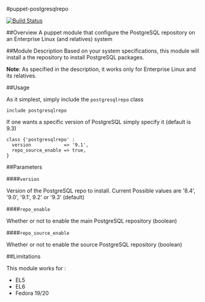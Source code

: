 #puppet-postgresqlrepo

[![Build Status](https://travis-ci.org/Mylezeem/puppet-postgresqlrepo.svg?branch=master)](https://travis-ci.org/Mylezeem/puppet-postgresqlrepo)

##Overview
A puppet module that configure the PostgreSQL repository on an Enterprise Linux (and relatives) system

##Module Description
Based on your system specifications, this module will install a the repository to install PostgreSQL packages.

**Note**: As specified in the description, it works only for Enterprise Linux and its relatives.

##Usage

As it simplest, simply include the `postgresqlrepo` class

```puppet
include postgresqlrepo
```

If one wants a specific version of PostgreSQL simply specify it (default is 9.3)

```puppet
class {'postgresqlrepo' :
  version            => '9.1',
  repo_source_enable => true,
}
```
##Parameters

####`version`

Version of the PostgreSQL repo to install. Current Possible values are '8.4', '9.0', '9.1', 9.2' or '9.3' (default)

####`repo_enable`

Whether or not to enable the main PostgreSQL repository (boolean)

####`repo_source_enable`

Whether or not to enable the source PostgreSQL repository (boolean)

##Limitations

This module works for :

* EL5
* EL6
* Fedora 19/20

